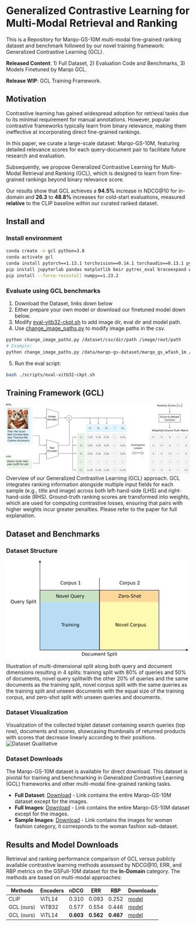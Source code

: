 # Generalized Contrastive Learning for Multi-Modal Retrieval and Ranking
This is a Repository for Marqo-GS-10M multi-modal fine-grained ranking dataset and benchmark followed by our novel training framework: Generalized Contrastive Learning (GCL).

**Released Content**: 1) Full Dataset, 2) Evaluation Code and Benchmarks, 3) Models Finetuned by Marqo GCL.

**Release WIP**: GCL Training Framework.
## Motivation
Contrastive learning has gained widespread adoption for retrieval tasks due to its minimal requirement for manual annotations. However, popular contrastive frameworks typically learn from binary relevance, making them ineffective at incorporating direct fine-grained rankings. 

In this paper, we curate a large-scale dataset: Marqo-GS-10M, featuring detailed relevance scores for each query-document pair to facilitate future research and evaluation. 

Subsequently, we propose Generalized Contrastive Learning for Multi-Modal Retrieval and Ranking (GCL), which is designed to learn from fine-grained rankings beyond binary relevance score. 

Our results show that GCL achieves a **94.5%** increase in NDCG@10 for in-domain and **26.3** to **48.8%** increases for cold-start evaluations, measured **relative** to the CLIP baseline within our curated ranked dataset.

## Install and 
### Install environment
```bash
conda create -n gcl python=3.8
conda activate gcl
conda install pytorch==1.13.1 torchvision==0.14.1 torchaudio==0.13.1 pytorch-cuda=11.7 -c pytorch -c nvidia
pip install jupyterlab pandas matplotlib beir pytrec_eval braceexpand webdataset wandb notebook open_clip_torch
pip install --force-reinstall numpy==1.23.2
```
### Evaluate using GCL benchmarks
1. Download the Dataset, links down below
2. Either prepare your own model or download our finetuned model down below. 
3. Modify [eval-vitb32-ckpt.sh](./scripts/eval-vitb32-ckpt.sh) to add image dir, eval dir and model path. 
4. Use [change_image_paths.py](./evals/change_image_paths.py) to modify image paths in the csv.

```bash
python change_image_paths.py /dataset/csv/dir/path /image/root/path
# Example:
python change_image_paths.py /data/marqo-gs-dataset/marqo_gs_wfash_1m /data/marqo-gs-dataset/images_wfash

```
5. Run the eval script:
```bash
bash ./scripts/eval-vitb32-ckpt.sh
```





## Training Framework (GCL)
![Main Figure](docs/main_figure1.png)
Overview of our Generalized Contrastive Learning (GCL) approach. 
GCL integrates ranking information alongside multiple input fields for each sample (e.g., title and image) 
across both left-hand-side (LHS) and right-hand-side (RHS). 
Ground-truth ranking scores are transformed into weights, 
which are used for computing contrastive losses, ensuring that pairs with higher weights incur greater penalties.
Please refer to the paper for full explanation. 


## Dataset and Benchmarks

### Dataset Structure
<img src="docs/ms1.png" alt="multi split visual" width="500"/>

Illustration of multi-dimensional split along both query and document dimensions resulting in 4 splits: 
training split with 80\% of queries and 50\% of documents, novel query splitwith the other 20\% of queries and the same documents as the training split, 
novel corpus split with the same queries as the training split and unseen documents with the equal size of the training corpus, 
and zero-shot split with unseen queries and documents.

### Dataset Visualization
Visualization of the collected triplet dataset containing search queries (top row), 
documents and scores, showcasing thumbnails of returned products with scores that decrease linearly according to their positions.
![Dataset Qualitative](docs/visual_dataset_4.png)


### Dataset Downloads
The Marqo-GS-10M dataset is available for direct download. This dataset is pivotal for training and benchmarking in Generalized Contrastive Learning (GCL) frameworks and other multi-modal fine-grained ranking tasks.

- **Full Dataset**: [Download](https://marqo-gcl-public.s3.amazonaws.com/v1/marqo-gs-dataset.tar) - Link contains the entire Marqo-GS-10M dataset except for the images. 
- **Full Images**: [Download](https://marqo-gcl-public.s3.amazonaws.com/v1/images_archive.tar) - Link contains the entire Marqo-GS-10M dataset except for the images.
- **Sample Images**: [Download](https://marqo-gcl-public.s3.amazonaws.com/v1/images_wfash.tar) - Link contains the images for woman fashion category, it corresponds to the woman fashion sub-dataset. 

## Results and Model Downloads

Retrieval and ranking performance comparison of GCL versus publicly available contrastive learning methods assessed by NDCG@10, ERR, and RBP metrics on the GSFull-10M dataset for the **In-Domain** category. The methods are based on multi-modal approaches:

| Methods       | Encoders | nDCG      | ERR       | RBP       | Downloads                                                    |
|---------------|----------|-----------|-----------|-----------|--------------------------------------------------------------|
| CLIP          | ViTL14   | 0.310     | 0.093     | 0.252     | [model](s3://marqo-gcl-public/v1/gcl-vitb32-117-gs-full.pt)  |
| GCL (ours)    | ViTB32   | 0.577     | 0.554     | 0.446     | [model](s3://marqo-gcl-public/v1/gcl-vitb32-117-gs-full.pt)  | 
| GCL (ours)    | ViTL14   | **0.603** | **0.562** | **0.467** | [model](s3://marqo-gcl-public/v1/gcl-vitl14-120-gs-full.pt)  | 
